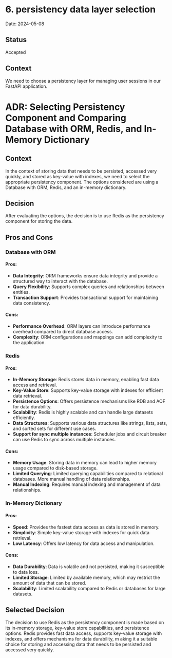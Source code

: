 # 6. persistency data layer selection

Date: 2024-05-08

## Status

Accepted

## Context

We need to choose a persistency layer for managing user sessions in our FastAPI application.

# ADR: Selecting Persistency Component and Comparing Database with ORM, Redis, and In-Memory Dictionary

## Context
In the context of storing data that needs to be persisted, accessed very quickly, and stored as key-value with indexes, we need to select the appropriate persistency component. The options considered are using a Database with ORM, Redis, and an in-memory dictionary.

## Decision
After evaluating the options, the decision is to use Redis as the persistency component for storing the data.

## Pros and Cons

### Database with ORM
#### Pros:
- **Data Integrity**: ORM frameworks ensure data integrity and provide a structured way to interact with the database.
- **Query Flexibility**: Supports complex queries and relationships between entities.
- **Transaction Support**: Provides transactional support for maintaining data consistency.

#### Cons:
- **Performance Overhead**: ORM layers can introduce performance overhead compared to direct database access.
- **Complexity**: ORM configurations and mappings can add complexity to the application.

### Redis
#### Pros:
- **In-Memory Storage**: Redis stores data in memory, enabling fast data access and retrieval.
- **Key-Value Store**: Supports key-value storage with indexes for efficient data retrieval.
- **Persistence Options**: Offers persistence mechanisms like RDB and AOF for data durability.
- **Scalability**: Redis is highly scalable and can handle large datasets efficiently.
- **Data Structures**: Supports various data structures like strings, lists, sets, and sorted sets for different use cases.
- **Support for sync multiple instances**: Scheduler jobs and circuit breaker can use Redis to sync across multiple instances.

#### Cons:
- **Memory Usage**: Storing data in memory can lead to higher memory usage compared to disk-based storage.
- **Limited Querying**: Limited querying capabilities compared to relational databases. More manual handling of data relationships.
- **Manual Indexing**: Requires manual indexing and management of data relationships.

### In-Memory Dictionary
#### Pros:
- **Speed**: Provides the fastest data access as data is stored in memory.
- **Simplicity**: Simple key-value storage with indexes for quick data retrieval.
- **Low Latency**: Offers low latency for data access and manipulation.

#### Cons:
- **Data Durability**: Data is volatile and not persisted, making it susceptible to data loss.
- **Limited Storage**: Limited by available memory, which may restrict the amount of data that can be stored.
- **Scalability**: Limited scalability compared to Redis or databases for large datasets.

## Selected Decision
The decision to use Redis as the persistency component is made based on its in-memory storage,
key-value store capabilities, and persistence options. Redis provides fast data access,
supports key-value storage with indexes, and offers mechanisms for data durability, m
aking it a suitable choice for storing and accessing data that needs to be persisted and accessed very quickly.
